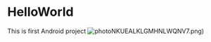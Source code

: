 # HelloWorld
This is first Android project
![photo](https://github.com/Timejzk/HelloWorld/blob/master/photo/%24%7BF6)NKUEALKLGMHNLWQNV7.png)
